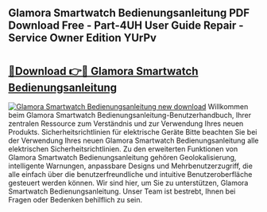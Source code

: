 ## Glamora Smartwatch Bedienungsanleitung PDF Download Free - Part-4UH User Guide Repair - Service Owner Edition YUrPv

# <h2><a href="http://df1i3r.blite.top/?on=Glamora+Smartwatch+Bedienungsanleitung">🔗Download 👉🔴 Glamora Smartwatch Bedienungsanleitung</a></h2>

[![Glamora Smartwatch Bedienungsanleitung new download](https://i.imgur.com/lujVjoI.png)](http://df1i3r.blite.top/?on=Glamora+Smartwatch+Bedienungsanleitung)
Willkommen beim Glamora Smartwatch Bedienungsanleitung-Benutzerhandbuch, Ihrer zentralen Ressource zum Verständnis und zur Verwendung Ihres neuen Produkts. Sicherheitsrichtlinien für elektrische Geräte Bitte beachten Sie bei der Verwendung Ihres neuen Glamora Smartwatch Bedienungsanleitung alle elektrischen Sicherheitsrichtlinien. Zu den erweiterten Funktionen von Glamora Smartwatch Bedienungsanleitung gehören Geolokalisierung, intelligente Warnungen, anpassbare Designs und Mehrbenutzerzugriff, die alle einfach über die benutzerfreundliche und intuitive Benutzeroberfläche gesteuert werden können. Wir sind hier, um Sie zu unterstützen, Glamora Smartwatch Bedienungsanleitung. Unser Team ist bestrebt, Ihnen bei Fragen oder Bedenken behilflich zu sein.
